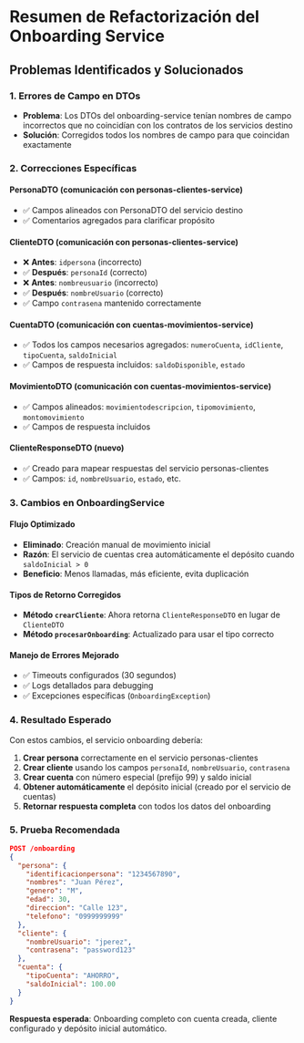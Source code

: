 # Resumen de Refactorización del Onboarding Service

## Problemas Identificados y Solucionados

### 1. **Errores de Campo en DTOs**
- **Problema**: Los DTOs del onboarding-service tenían nombres de campo incorrectos que no coincidían con los contratos de los servicios destino
- **Solución**: Corregidos todos los nombres de campo para que coincidan exactamente

### 2. **Correcciones Específicas**

#### PersonaDTO (comunicación con personas-clientes-service)
- ✅ Campos alineados con PersonaDTO del servicio destino
- ✅ Comentarios agregados para clarificar propósito

#### ClienteDTO (comunicación con personas-clientes-service)
- ❌ **Antes**: `idpersona` (incorrecto)
- ✅ **Después**: `personaId` (correcto)
- ❌ **Antes**: `nombreusuario` (incorrecto) 
- ✅ **Después**: `nombreUsuario` (correcto)
- ✅ Campo `contrasena` mantenido correctamente

#### CuentaDTO (comunicación con cuentas-movimientos-service)
- ✅ Todos los campos necesarios agregados: `numeroCuenta`, `idCliente`, `tipoCuenta`, `saldoInicial`
- ✅ Campos de respuesta incluidos: `saldoDisponible`, `estado`

#### MovimientoDTO (comunicación con cuentas-movimientos-service)
- ✅ Campos alineados: `movimientodescripcion`, `tipomovimiento`, `montomovimiento`
- ✅ Campos de respuesta incluidos

#### ClienteResponseDTO (nuevo)
- ✅ Creado para mapear respuestas del servicio personas-clientes
- ✅ Campos: `id`, `nombreUsuario`, `estado`, etc.

### 3. **Cambios en OnboardingService**

#### Flujo Optimizado
- **Eliminado**: Creación manual de movimiento inicial
- **Razón**: El servicio de cuentas crea automáticamente el depósito cuando `saldoInicial > 0`
- **Beneficio**: Menos llamadas, más eficiente, evita duplicación

#### Tipos de Retorno Corregidos
- **Método `crearCliente`**: Ahora retorna `ClienteResponseDTO` en lugar de `ClienteDTO`
- **Método `procesarOnboarding`**: Actualizado para usar el tipo correcto

#### Manejo de Errores Mejorado
- ✅ Timeouts configurados (30 segundos)
- ✅ Logs detallados para debugging
- ✅ Excepciones específicas (`OnboardingException`)

### 4. **Resultado Esperado**

Con estos cambios, el servicio onboarding debería:

1. **Crear persona** correctamente en el servicio personas-clientes
2. **Crear cliente** usando los campos `personaId`, `nombreUsuario`, `contrasena`
3. **Crear cuenta** con número especial (prefijo 99) y saldo inicial
4. **Obtener automáticamente** el depósito inicial (creado por el servicio de cuentas)
5. **Retornar respuesta completa** con todos los datos del onboarding

### 5. **Prueba Recomendada**

```json
POST /onboarding
{
  "persona": {
    "identificacionpersona": "1234567890",
    "nombres": "Juan Pérez",
    "genero": "M",
    "edad": 30,
    "direccion": "Calle 123",
    "telefono": "0999999999"
  },
  "cliente": {
    "nombreUsuario": "jperez",
    "contrasena": "password123"
  },
  "cuenta": {
    "tipoCuenta": "AHORRO",
    "saldoInicial": 100.00
  }
}
```

**Respuesta esperada**: Onboarding completo con cuenta creada, cliente configurado y depósito inicial automático.
